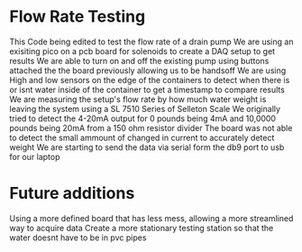# Flow Rate Testing
This Code being edited to test the flow rate of a drain pump
We are using an exisiting pico on a pcb board for solenoids to create a DAQ setup to get results
We are able to turn on and off the existing pump using buttons attached the the board previously allowing us to be handsoff
We are using High and low sensors on the edge of the containers to detect when there is or isnt water inside of the container to get a timestamp to compare results
We are measuring the setup's flow rate by how much water weight is leaving the system using a SL 7510 Series of Selleton Scale
We originally tried to detect the 4-20mA output for 0 pounds being 4mA and 10,0000 pounds being 20mA from a 150 ohm resistor divider
The board was not able to detect the small ammount of changed in current to accurately detect weight
We are starting to send the data via serial form the db9 port to usb for our laptop


# Future additions
Using a more defined board that has less mess, allowing a more streamlined way to acquire data
Create a more stationary testing station so that the water doesnt have to be in pvc pipes
